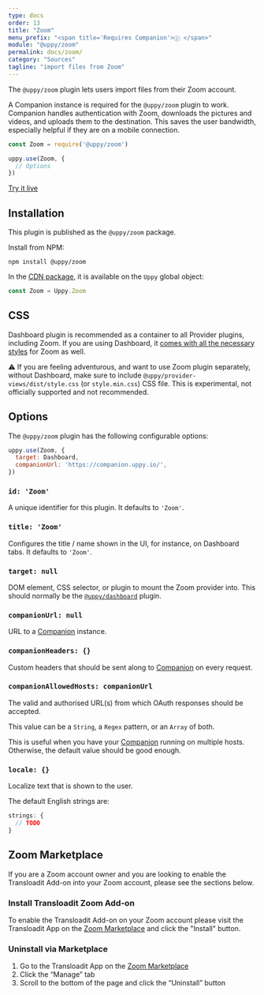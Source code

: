 ```yaml
---
type: docs
order: 13
title: "Zoom"
menu_prefix: "<span title='Requires Companion'>ⓒ </span>"
module: "@uppy/zoom"
permalink: docs/zoom/
category: "Sources"
tagline: "import files from Zoom"
---
```


The `@uppy/zoom` plugin lets users import files from their Zoom account.

A Companion instance is required for the `@uppy/zoom` plugin to work. Companion handles authentication with Zoom, downloads the pictures and videos, and uploads them to the destination. This saves the user bandwidth, especially helpful if they are on a mobile connection.

```js
const Zoom = require('@uppy/zoom')

uppy.use(Zoom, {
  // Options
})
```

<a class="TryButton" href="/examples/dashboard/">Try it live</a>

## Installation

This plugin is published as the `@uppy/zoom` package.

Install from NPM:

```shell
npm install @uppy/zoom
```

In the [CDN package](/docs/#With-a-script-tag), it is available on the `Uppy` global object:

```js
const Zoom = Uppy.Zoom
```

## CSS

Dashboard plugin is recommended as a container to all Provider plugins, including Zoom. If you are using Dashboard, it [comes with all the necessary styles](/docs/dashboard/#CSS) for Zoom as well.

⚠️ If you are feeling adventurous, and want to use Zoom plugin separately, without Dashboard, make sure to include `@uppy/provider-views/dist/style.css` (or `style.min.css`) CSS file. This is experimental, not officially supported and not recommended.

## Options

The `@uppy/zoom` plugin has the following configurable options:

```js
uppy.use(Zoom, {
  target: Dashboard,
  companionUrl: 'https://companion.uppy.io/',
})
```

### `id: 'Zoom'`

A unique identifier for this plugin. It defaults to `'Zoom'`.

### `title: 'Zoom'`

Configures the title / name shown in the UI, for instance, on Dashboard tabs. It defaults to `'Zoom'`.

### `target: null`

DOM element, CSS selector, or plugin to mount the Zoom provider into. This should normally be the [`@uppy/dashboard`](/docs/dashboard) plugin.

### `companionUrl: null`

URL to a [Companion](/docs/companion) instance.

### `companionHeaders: {}`

Custom headers that should be sent along to [Companion](/docs/companion) on every request.

### `companionAllowedHosts: companionUrl`

The valid and authorised URL(s) from which OAuth responses should be accepted.

This value can be a `String`, a `Regex` pattern, or an `Array` of both.

This is useful when you have your [Companion](/docs/companion) running on multiple hosts. Otherwise, the default value should be good enough.

### `locale: {}`

Localize text that is shown to the user.

The default English strings are:

```js
strings: {
  // TODO
}
```

## Zoom Marketplace

If you are a Zoom account owner and you are looking to enable the Transloadit Add-on into your Zoom account, please see the sections below.

### Install Transloadit Zoom Add-on

To enable the Transloadit Add-on on your Zoom account please visit the Transloadit App on the [Zoom Marketplace](https://marketplace.zoom.us/apps/oBMBQjN6SSakyh7OiLZMdA) and click the "Install" button.

### Uninstall via Marketplace

1. Go to the Transloadit App on the [Zoom Marketplace](https://marketplace.zoom.us/apps/oBMBQjN6SSakyh7OiLZMdA)
2. Click the “Manage” tab
3. Scroll to the bottom of the page and click the “Uninstall” button
